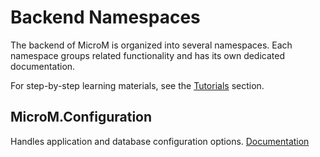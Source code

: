# Backend Namespaces

The backend of MicroM is organized into several namespaces. Each namespace groups related functionality and has its own dedicated documentation.

For step-by-step learning materials, see the [Tutorials](./Tutorials/index.md) section.

## MicroM.Configuration
Handles application and database configuration options.
[Documentation](./Configuration/index.md)

